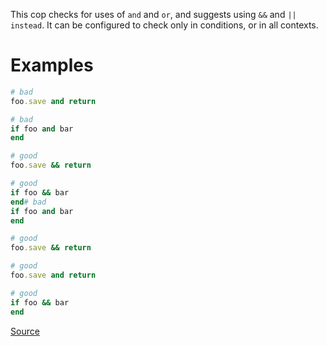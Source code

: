 
This cop checks for uses of `and` and `or`, and suggests using `&&` and
`|| instead`. It can be configured to check only in conditions, or in
all contexts.

# Examples

```ruby
# bad
foo.save and return

# bad
if foo and bar
end

# good
foo.save && return

# good
if foo && bar
end# bad
if foo and bar
end

# good
foo.save && return

# good
foo.save and return

# good
if foo && bar
end
```

[Source](http://www.rubydoc.info/gems/rubocop/RuboCop/Cop/Style/AndOr)